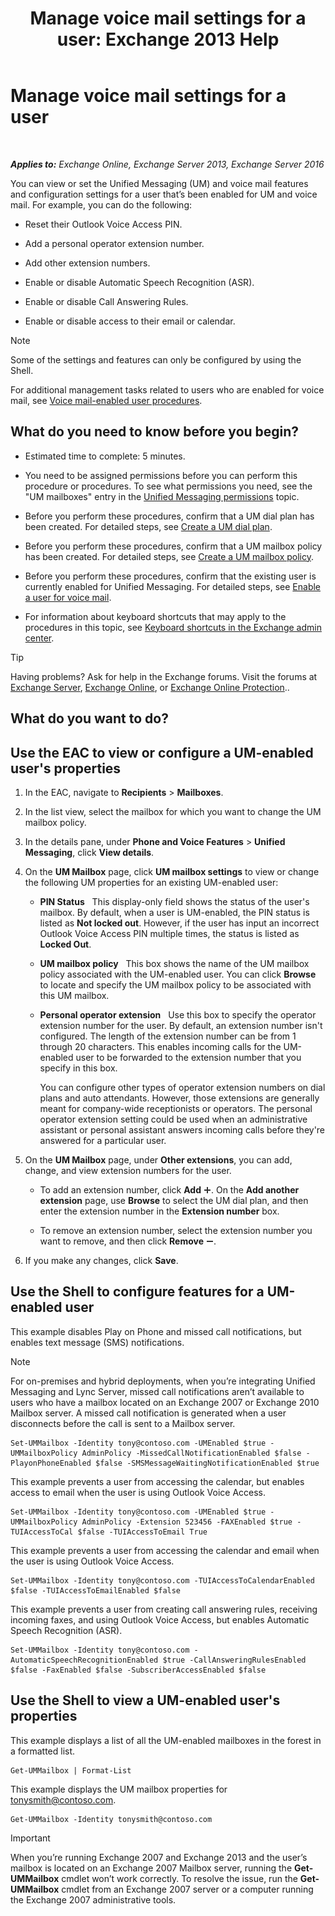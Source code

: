 ﻿---
title: 'Manage voice mail settings for a user: Exchange 2013 Help'
TOCTitle: Manage voice mail settings for a user
ms:assetid: 73957938-048a-4f9c-bd0f-a3c2c3dcd638
ms:mtpsurl: https://technet.microsoft.com/en-us/library/Aa998851(v=EXCHG.150)
ms:contentKeyID: 49315437
ms.date: 12/10/2017
mtps_version: v=EXCHG.150
---

# Manage voice mail settings for a user

 

_**Applies to:** Exchange Online, Exchange Server 2013, Exchange Server 2016_


You can view or set the Unified Messaging (UM) and voice mail features and configuration settings for a user that’s been enabled for UM and voice mail. For example, you can do the following:

  - Reset their Outlook Voice Access PIN.

  - Add a personal operator extension number.

  - Add other extension numbers.

  - Enable or disable Automatic Speech Recognition (ASR).

  - Enable or disable Call Answering Rules.

  - Enable or disable access to their email or calendar.


> [!NOTE]
> Some of the settings and features can only be configured by using the Shell.



For additional management tasks related to users who are enabled for voice mail, see [Voice mail-enabled user procedures](voice-mail-enabled-user-procedures-exchange-2013-help.md).

## What do you need to know before you begin?

  - Estimated time to complete: 5 minutes.

  - You need to be assigned permissions before you can perform this procedure or procedures. To see what permissions you need, see the "UM mailboxes" entry in the [Unified Messaging permissions](unified-messaging-permissions-exchange-2013-help.md) topic.

  - Before you perform these procedures, confirm that a UM dial plan has been created. For detailed steps, see [Create a UM dial plan](create-a-um-dial-plan-exchange-2013-help.md).

  - Before you perform these procedures, confirm that a UM mailbox policy has been created. For detailed steps, see [Create a UM mailbox policy](create-a-um-mailbox-policy-exchange-2013-help.md).

  - Before you perform these procedures, confirm that the existing user is currently enabled for Unified Messaging. For detailed steps, see [Enable a user for voice mail](enable-a-user-for-voice-mail-exchange-2013-help.md).

  - For information about keyboard shortcuts that may apply to the procedures in this topic, see [Keyboard shortcuts in the Exchange admin center](keyboard-shortcuts-in-the-exchange-admin-center-exchange-online-protection-help.md).


> [!TIP]
> Having problems? Ask for help in the Exchange forums. Visit the forums at <A href="https://go.microsoft.com/fwlink/p/?linkid=60612">Exchange Server</A>, <A href="https://go.microsoft.com/fwlink/p/?linkid=267542">Exchange Online</A>, or <A href="https://go.microsoft.com/fwlink/p/?linkid=285351">Exchange Online Protection</A>..



## What do you want to do?

## Use the EAC to view or configure a UM-enabled user's properties

1.  In the EAC, navigate to **Recipients** \> **Mailboxes**.

2.  In the list view, select the mailbox for which you want to change the UM mailbox policy.

3.  In the details pane, under **Phone and Voice Features** \> **Unified Messaging**, click **View details**.

4.  On the **UM Mailbox** page, click **UM mailbox settings** to view or change the following UM properties for an existing UM-enabled user:
    
      - **PIN Status**   This display-only field shows the status of the user's mailbox. By default, when a user is UM-enabled, the PIN status is listed as **Not locked out**. However, if the user has input an incorrect Outlook Voice Access PIN multiple times, the status is listed as **Locked Out**.
    
      - **UM mailbox policy**   This box shows the name of the UM mailbox policy associated with the UM-enabled user. You can click **Browse** to locate and specify the UM mailbox policy to be associated with this UM mailbox.
    
      - **Personal operator extension**   Use this box to specify the operator extension number for the user. By default, an extension number isn't configured. The length of the extension number can be from 1 through 20 characters. This enables incoming calls for the UM-enabled user to be forwarded to the extension number that you specify in this box.
        
        You can configure other types of operator extension numbers on dial plans and auto attendants. However, those extensions are generally meant for company-wide receptionists or operators. The personal operator extension setting could be used when an administrative assistant or personal assistant answers incoming calls before they're answered for a particular user.

5.  On the **UM Mailbox** page, under **Other extensions**, you can add, change, and view extension numbers for the user.
    
      - To add an extension number, click **Add** ![Add Icon](images/JJ218640.c1e75329-d6d7-4073-a27d-498590bbb558(EXCHG.150).gif "Add Icon"). On the **Add another extension** page, use **Browse** to select the UM dial plan, and then enter the extension number in the **Extension number** box.
    
      - To remove an extension number, select the extension number you want to remove, and then click **Remove** ![Remove icon](images/Dd362328.479b6ced-8d64-4277-a725-f17fea202b28(EXCHG.150).gif "Remove icon").

6.  If you make any changes, click **Save**.

## Use the Shell to configure features for a UM-enabled user

This example disables Play on Phone and missed call notifications, but enables text message (SMS) notifications.


> [!NOTE]
> For on-premises and hybrid deployments, when you’re integrating Unified Messaging and Lync Server, missed call notifications aren’t available to users who have a mailbox located on an Exchange 2007 or Exchange 2010 Mailbox server. A missed call notification is generated when a user disconnects before the call is sent to a Mailbox server.



    Set-UMMailbox -Identity tony@contoso.com -UMEnabled $true -UMMailboxPolicy AdminPolicy -MissedCallNotificationEnabled $false -PlayonPhoneEnabled $false -SMSMessageWaitingNotificationEnabled $true

This example prevents a user from accessing the calendar, but enables access to email when the user is using Outlook Voice Access.

    Set-UMMailbox -Identity tony@contoso.com -UMEnabled $true -UMMailboxPolicy AdminPolicy -Extension 523456 -FAXEnabled $true -TUIAccessToCal $false -TUIAccessToEmail True

This example prevents a user from accessing the calendar and email when the user is using Outlook Voice Access.

    Set-UMMailbox -Identity tony@contoso.com -TUIAccessToCalendarEnabled $false -TUIAccessToEmailEnabled $false

This example prevents a user from creating call answering rules, receiving incoming faxes, and using Outlook Voice Access, but enables Automatic Speech Recognition (ASR).

    Set-UMMailbox -Identity tony@contoso.com -AutomaticSpeechRecognitionEnabled $true -CallAnsweringRulesEnabled $false -FaxEnabled $false -SubscriberAccessEnabled $false 

## Use the Shell to view a UM-enabled user's properties

This example displays a list of all the UM-enabled mailboxes in the forest in a formatted list.

    Get-UMMailbox | Format-List

This example displays the UM mailbox properties for tonysmith@contoso.com.

    Get-UMMailbox -Identity tonysmith@contoso.com


> [!IMPORTANT]
> When you’re running Exchange 2007 and Exchange 2013 and the user’s mailbox is located on an Exchange 2007 Mailbox server, running the <STRONG>Get-UMMailbox</STRONG> cmdlet won’t work correctly. To resolve the issue, run the <STRONG>Get-UMMailbox</STRONG> cmdlet from an Exchange 2007 server or a computer running the Exchange 2007 administrative tools.



